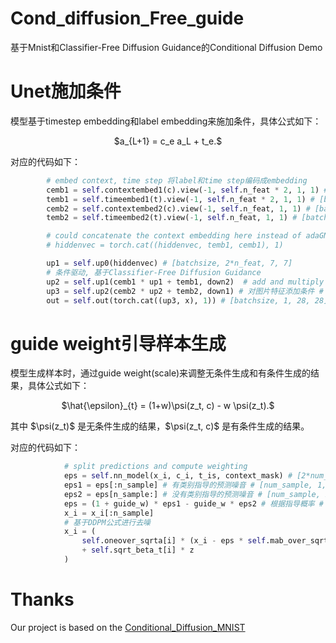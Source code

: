 # Cond_diffusion_Free_guide
基于Mnist和Classifier-Free Diffusion Guidance的Conditional Diffusion Demo

# Unet施加条件
模型基于timestep embedding和label embedding来施加条件，具体公式如下：
<p align = "center">
$a_{L+1} = c_e a_L + t_e.$
</p>

对应的代码如下：  
```python
        # embed context, time step 将label和time step编码成embedding
        cemb1 = self.contextembed1(c).view(-1, self.n_feat * 2, 1, 1) # [batchsize, n_feat*2, 1, 1]
        temb1 = self.timeembed1(t).view(-1, self.n_feat * 2, 1, 1) # [batchsize, n_feat*2, 1, 1]
        cemb2 = self.contextembed2(c).view(-1, self.n_feat, 1, 1) # [batchsize, n_feat, 1, 1]
        temb2 = self.timeembed2(t).view(-1, self.n_feat, 1, 1) # [batchsize, n_feat, 1, 1]

        # could concatenate the context embedding here instead of adaGN
        # hiddenvec = torch.cat((hiddenvec, temb1, cemb1), 1)

        up1 = self.up0(hiddenvec) # [batchsize, 2*n_feat, 7, 7]
        # 条件驱动, 基于Classifier-Free Diffusion Guidance
        up2 = self.up1(cemb1 * up1 + temb1, down2)  # add and multiply embeddings # 对图片特征添加条件 # [batchsize, n_feat, 14, 14]
        up3 = self.up2(cemb2 * up2 + temb2, down1) # 对图片特征添加条件 # [batchsize, n_feat, 28, 28]
        out = self.out(torch.cat((up3, x), 1)) # [batchsize, 1, 28, 28]
```

# guide weight引导样本生成
模型生成样本时，通过guide weight(scale)来调整无条件生成和有条件生成的结果，具体公式如下：
<p align = "center">
$\hat{\epsilon}_{t} = (1+w)\psi(z_t, c) - w \psi(z_t).$
</p>
其中 $\psi(z_t)$ 是无条件生成的结果，$\psi(z_t, c)$ 是有条件生成的结果。

对应的代码如下：
```python
            # split predictions and compute weighting
            eps = self.nn_model(x_i, c_i, t_is, context_mask) # [2*num_sample, 1, 28, 28]
            eps1 = eps[:n_sample] # 有类别指导的预测噪音 # [num_sample, 1, 28, 28]
            eps2 = eps[n_sample:] # 没有类别指导的预测噪音 # [num_sample, 1, 28, 28]
            eps = (1 + guide_w) * eps1 - guide_w * eps2 # 根据指导概率 # [0.0, 0.5, 2.0]
            x_i = x_i[:n_sample]
            # 基于DDPM公式进行去噪
            x_i = (
                self.oneover_sqrta[i] * (x_i - eps * self.mab_over_sqrtmab[i])
                + self.sqrt_beta_t[i] * z
            )
```

# Thanks
Our project is based on the [Conditional_Diffusion_MNIST](https://github.com/TeaPearce/Conditional_Diffusion_MNIST)
